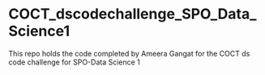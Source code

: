 # COCT_dscodechallenge_SPO_Data_Science1
This repo holds the code completed by Ameera Gangat for the COCT ds code challenge for SPO-Data Science 1
